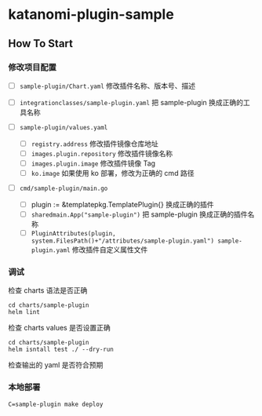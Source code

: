 # katanomi-plugin-sample

## How To Start

### 修改项目配置

* [ ] `sample-plugin/Chart.yaml` 修改插件名称、版本号、描述

* [ ] `integrationclasses/sample-plugin.yaml` 把 sample-plugin 换成正确的工具名称

* [ ] `sample-plugin/values.yaml`
    * [ ] `registry.address` 修改插件镜像仓库地址
    * [ ] `images.plugin.repository` 修改插件镜像名称
    * [ ] `images.plugin.image` 修改插件镜像 Tag
    * [ ] `ko.image` 如果使用 ko 部署，修改为正确的 cmd 路径

* [ ] `cmd/sample-plugin/main.go`
  * [ ] plugin := &templatepkg.TemplatePlugin{} 换成正确的插件
  * [ ] `sharedmain.App("sample-plugin")` 把 sample-plugin 换成正确的插件名称
  * [ ] `PluginAttributes(plugin, system.FilesPath()+"/attributes/sample-plugin.yaml") sample-plugin.yaml` 修改插件自定义属性文件

### 调试

检查 charts 语法是否正确

```shell
cd charts/sample-plugin
helm lint
```

检查 charts values 是否设置正确

```shell
cd charts/sample-plugin
helm isntall test ./ --dry-run 
```

检查输出的 yaml 是否符合预期

### 本地部署

```shell
C=sample-plugin make deploy
```
